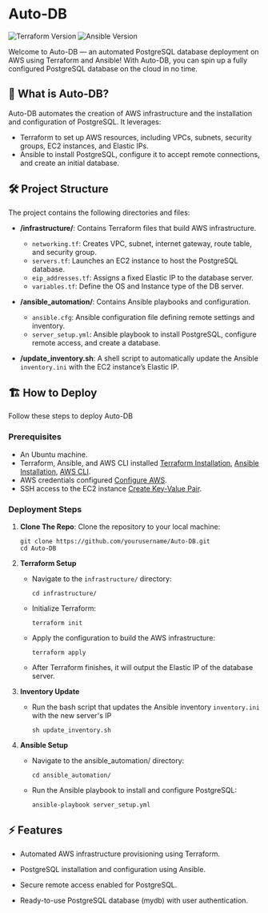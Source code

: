 # Auto-DB
![Terraform Version](https://img.shields.io/badge/Terraform-v1.9.5-purple)
![Ansible Version](https://img.shields.io/badge/Ansible-v2.17.4-blue)

Welcome to Auto-DB — an automated PostgreSQL database deployment on AWS using Terraform and Ansible! With Auto-DB, you can spin up a fully configured PostgreSQL database on the cloud in no time.


## 🚀 What is Auto-DB?
Auto-DB automates the creation of AWS infrastructure and the installation and configuration of PostgreSQL. It leverages:

- Terraform to set up AWS resources, including VPCs, subnets, security groups, EC2 instances, and Elastic IPs.
- Ansible to install PostgreSQL, configure it to accept remote connections, and create an initial database.



## 🛠️ Project Structure
The project contains the following directories and files:
- **/infrastructure/**: Contains Terraform files that build AWS infrastructure.
    - `networking.tf`: Creates VPC, subnet, internet gateway, route table, and security group.
    - `servers.tf`: Launches an EC2 instance to host the PostgreSQL database.
    - `eip_addresses.tf`: Assigns a fixed Elastic IP to the database server.
    - `variables.tf`: Define the OS and Instance type of the DB server.

- **/ansible_automation/**: Contains Ansible playbooks and configuration.
    - `ansible.cfg`: Ansible configuration file defining remote settings and inventory.
    - `server_setup.yml`: Ansible playbook to install PostgreSQL, configure remote access, and create a database.

- **/update_inventory.sh**: A shell script to automatically update the Ansible `inventory.ini` with the EC2 instance’s Elastic IP.



## 🏗️ How to Deploy
Follow these steps to deploy Auto-DB

### Prerequisites
- An Ubuntu machine.
- Terraform, Ansible, and AWS CLI installed [Terraform Installation](https://developer.hashicorp.com/terraform/tutorials/aws-get-started/install-cli), [Ansible Installation](https://docs.ansible.com/ansible/latest/installation_guide/intro_installation.html), [AWS CLI](https://docs.aws.amazon.com/cli/latest/userguide/getting-started-install.html).
- AWS credentials configured [Configure AWS](https://docs.aws.amazon.com/cli/v1/userguide/cli-configure-envvars.html#envvars-set).
- SSH access to the EC2 instance [Create Key-Value Pair](https://docs.aws.amazon.com/whitepapers/latest/teaching-big-data-skills-with-amazon-emr/download-pem-file-for-emr-cluster-access.html#:~:text=In%20the%20left%20navigation%20pane,is%20downloaded%20in%20your%20browser.).

### Deployment Steps
1. **Clone The Repo**: Clone the repository to your local machine:
    ```
    git clone https://github.com/yourusername/Auto-DB.git
    cd Auto-DB
    ```

2. **Terraform Setup**
    - Navigate to the `infrastructure/` directory:
        ```
        cd infrastructure/
        ```
    - Initialize Terraform:
        ```
        terraform init
        ```
    - Apply the configuration to build the AWS infrastructure:
        ```
        terraform apply
        ```

    - After Terraform finishes, it will output the Elastic IP of the database server.

3. **Inventory Update**
    - Run the bash script that updates the Ansible inventory `inventory.ini` with the new server's IP
        ```
        sh update_inventory.sh
        ```

4. **Ansible Setup**
    - Navigate to the ansible_automation/ directory:
        ```
        cd ansible_automation/
        ```
    - Run the Ansible playbook to install and configure PostgreSQL:
        ```
        ansible-playbook server_setup.yml
        ```



## ⚡ Features
- Automated AWS infrastructure provisioning using Terraform.

- PostgreSQL installation and configuration using Ansible.

- Secure remote access enabled for PostgreSQL.

- Ready-to-use PostgreSQL database (mydb) with user authentication.